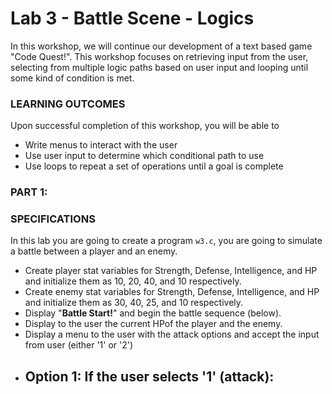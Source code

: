 # Lab 3 - Battle Scene - Logics

In this workshop, we will continue our development of a text based game "Code Quest!". This workshop focuses on retrieving input from the user, selecting from multiple logic paths based on user input and looping until some kind of condition is met.

### LEARNING OUTCOMES

Upon successful completion of this workshop, you will be able to 
- Write menus to interact with the user
- Use user input to determine which conditional path to use
- Use loops to repeat a set of operations until a goal is complete

### PART 1:

### SPECIFICATIONS

In this lab you are going to create a program `w3.c`, you are going to simulate a battle between a player and an enemy.
- Create player stat variables for Strength, Defense, Intelligence, and HP and initialize them as 10, 20, 40, and 10 respectively.
- Create enemy stat variables for Strength, Defense, Intelligence, and HP and initialize them as 30, 40, 25, and 10 respectively.
- Display "**Battle Start!**" and begin the battle sequence (below).
- Display to the user the current HPof the player and the enemy.
- Display a menu to the user with the attack options and accept the input from user (either '1' or '2')
- Option 1: If the user selects '1' (attack):
  - 
